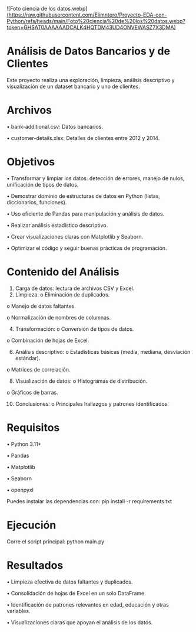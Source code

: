 ![Foto ciencia de los datos.webp][(https://raw.githubusercontent.com/Elimntero/Proyecto-EDA-con-Python/refs/heads/main/Foto%20ciencia%20de%20los%20datos.webp?token=GHSAT0AAAAAADCALK4HQTDM43UD4ONVEWASZ7X3DMA)](https://raw.githubusercontent.com/Elimntero/Proyecto-EDA-con-Python/refs/heads/main/Foto%20ciencia%20de%20los%20datos.webp?token=GHSAT0AAAAAADCALK4G4ZD43CLI4PX7CRHYZ7X34JQ)
# Análisis de Datos Bancarios y de Clientes
Este proyecto realiza una exploración, limpieza, análisis descriptivo y visualización de un dataset bancario y uno de clientes.

# Archivos
•	bank-additional.csv: Datos bancarios.

•	customer-details.xlsx: Detalles de clientes entre 2012 y 2014.

# Objetivos
•	Transformar y limpiar los datos: detección de errores, manejo de nulos, unificación de tipos de datos.

•	Demostrar dominio de estructuras de datos en Python (listas, diccionarios, funciones).

•	Uso eficiente de Pandas para manipulación y análisis de datos.

•	Realizar análisis estadístico descriptivo.

•	Crear visualizaciones claras con Matplotlib y Seaborn.

•	Optimizar el código y seguir buenas prácticas de programación.

# Contenido del Análisis
1.	Carga de datos: lectura de archivos CSV y Excel.
2.	Limpieza:
o	Eliminación de duplicados.

o	Manejo de datos faltantes.

o	Normalización de nombres de columnas.

4.	Transformación:
o	Conversión de tipos de datos.

o	Combinación de hojas de Excel.

6.	Análisis descriptivo:
o	Estadísticas básicas (media, mediana, desviación estándar).

o	Matrices de correlación.

8.	Visualización de datos:
o	Histogramas de distribución.

o	Gráficos de barras.

10.	Conclusiones:
o	Principales hallazgos y patrones identificados.

# Requisitos
•	Python 3.11+

•	Pandas

•	Matplotlib

•	Seaborn

•	openpyxl

Puedes instalar las dependencias con:
pip install -r requirements.txt

# Ejecución
Corre el script principal:
python main.py

# Resultados
•	Limpieza efectiva de datos faltantes y duplicados.

•	Consolidación de hojas de Excel en un solo DataFrame.

•	Identificación de patrones relevantes en edad, educación y otras variables.

•	Visualizaciones claras que apoyan el análisis de los datos.


